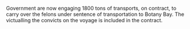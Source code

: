  Government are now engaging 1800 tons of transports, on contract, to carry over the felons under sentence of transportation to Botany Bay. The victualling the convicts on the voyage is included in the contract.